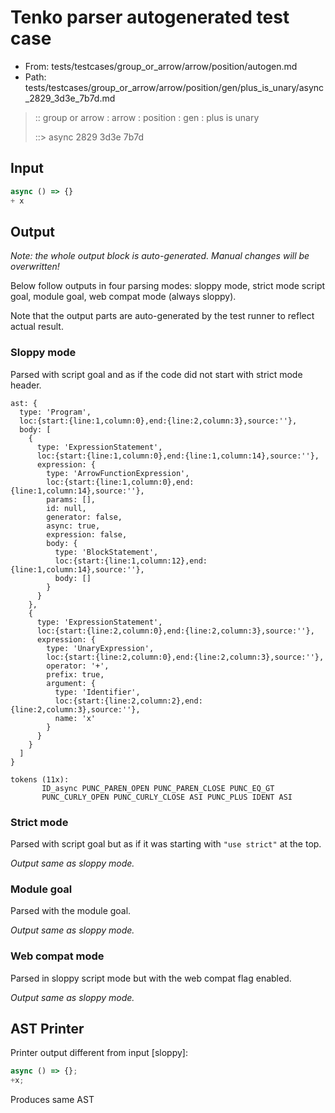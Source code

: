 # Tenko parser autogenerated test case

- From: tests/testcases/group_or_arrow/arrow/position/autogen.md
- Path: tests/testcases/group_or_arrow/arrow/position/gen/plus_is_unary/async_2829_3d3e_7b7d.md

> :: group or arrow : arrow : position : gen : plus is unary
>
> ::> async 2829 3d3e 7b7d

## Input


`````js
async () => {}
+ x
`````

## Output

_Note: the whole output block is auto-generated. Manual changes will be overwritten!_

Below follow outputs in four parsing modes: sloppy mode, strict mode script goal, module goal, web compat mode (always sloppy).

Note that the output parts are auto-generated by the test runner to reflect actual result.

### Sloppy mode

Parsed with script goal and as if the code did not start with strict mode header.

`````
ast: {
  type: 'Program',
  loc:{start:{line:1,column:0},end:{line:2,column:3},source:''},
  body: [
    {
      type: 'ExpressionStatement',
      loc:{start:{line:1,column:0},end:{line:1,column:14},source:''},
      expression: {
        type: 'ArrowFunctionExpression',
        loc:{start:{line:1,column:0},end:{line:1,column:14},source:''},
        params: [],
        id: null,
        generator: false,
        async: true,
        expression: false,
        body: {
          type: 'BlockStatement',
          loc:{start:{line:1,column:12},end:{line:1,column:14},source:''},
          body: []
        }
      }
    },
    {
      type: 'ExpressionStatement',
      loc:{start:{line:2,column:0},end:{line:2,column:3},source:''},
      expression: {
        type: 'UnaryExpression',
        loc:{start:{line:2,column:0},end:{line:2,column:3},source:''},
        operator: '+',
        prefix: true,
        argument: {
          type: 'Identifier',
          loc:{start:{line:2,column:2},end:{line:2,column:3},source:''},
          name: 'x'
        }
      }
    }
  ]
}

tokens (11x):
       ID_async PUNC_PAREN_OPEN PUNC_PAREN_CLOSE PUNC_EQ_GT
       PUNC_CURLY_OPEN PUNC_CURLY_CLOSE ASI PUNC_PLUS IDENT ASI
`````

### Strict mode

Parsed with script goal but as if it was starting with `"use strict"` at the top.

_Output same as sloppy mode._

### Module goal

Parsed with the module goal.

_Output same as sloppy mode._

### Web compat mode

Parsed in sloppy script mode but with the web compat flag enabled.

_Output same as sloppy mode._

## AST Printer

Printer output different from input [sloppy]:

````js
async () => {};
+x;
````

Produces same AST
